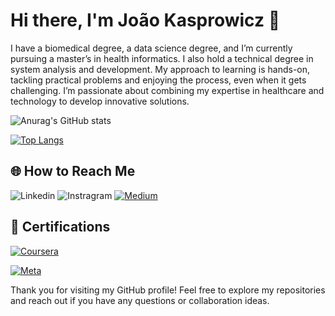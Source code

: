 # Hi there, I'm João Kasprowicz 👋

I have a biomedical degree, a data science degree, and I’m currently pursuing a master’s in health informatics. I also hold a technical degree in system analysis and development. My approach to learning is hands-on, tackling practical problems and enjoying the process, even when it gets challenging. I’m passionate about combining my expertise in healthcare and technology to develop innovative solutions.

![Anurag's GitHub stats](https://github-readme-stats.vercel.app/api?username=jkasprowicz&show_icons=true&theme=radical)

[![Top Langs](https://github-readme-stats.vercel.app/api/top-langs/?username=jkasprowicz&layout=donut)](https://github.com/anuraghazra/github-readme-stats)

## 🌐 How to Reach Me
![Linkedin](https://img.shields.io/badge/LinkedIn-0077B5?style=for-the-badge&logo=linkedin&logoColor=white)
![Instragram](https://img.shields.io/badge/Instagram-E4405F?style=for-the-badge&logo=instagram&logoColor=white)
[![Medium](https://img.shields.io/badge/Medium-12100E?style=for-the-badge&logo=medium&logoColor=white)](https://medium.com/@joaokasprowicz)

## 🏅 Certifications
[![Coursera](https://img.shields.io/badge/Coursera-0056D2?logo=coursera&logoColor=fff)](https://www.coursera.org/account/accomplishments/professional-cert/PGND7QHICFHQ)


[![Meta](https://img.shields.io/badge/Meta-%230467DF.svg?style=for-the-badge&logo=Meta&logoColor=white)](https://www.coursera.org/account/accomplishments/specialization/certificate/RLQZNSZ8RGNC)


Thank you for visiting my GitHub profile! Feel free to explore my repositories and reach out if you have any questions or collaboration ideas.
